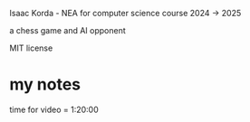 Isaac Korda - NEA for computer science course 2024 -> 2025

a chess game and AI opponent 

MIT license


# my notes 
time for video  = 1:20:00
